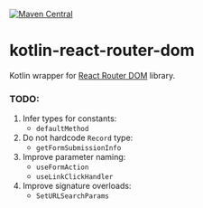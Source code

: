 [![Maven Central](https://img.shields.io/maven-central/v/org.jetbrains.kotlin-wrappers/kotlin-react-router-dom)](https://mvnrepository.com/artifact/org.jetbrains.kotlin-wrappers/kotlin-react-router-dom)

# kotlin-react-router-dom

Kotlin wrapper for [React Router DOM](https://reactrouter.com/en/main) library.

### TODO:

1) Infer types for constants:
   * `defaultMethod`
2) Do not hardcode `Record` type:
   * `getFormSubmissionInfo`
3) Improve parameter naming:
   * `useFormAction`
   * `useLinkClickHandler`
4) Improve signature overloads:
   * `SetURLSearchParams`
